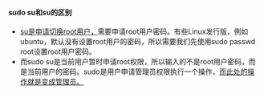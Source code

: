 #### sudo su和su的区别
- <u>su是申请切换root用户，</u>需要申请root用户密码。有些Linux发行版，例如ubuntu，默认没有设置root用户的密码，所以需要我们先使用sudo passwd root设置root用户密码。
- 而sudo su是当前用户暂时申请root权限，所以输入的不是root用户密码，而是当前用户的密码。sudo是用户申请管理员权限执行一个操作，<u>而此处的操作就是变成管理员。</u>
